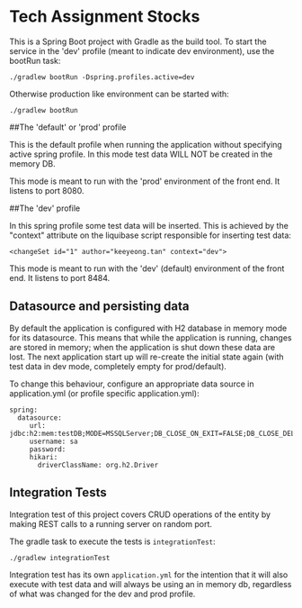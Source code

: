 # Tech Assignment Stocks

This is a Spring Boot project with Gradle as the build tool. To start the service in the 'dev' profile (meant to indicate dev environment), use the bootRun task:

`./gradlew bootRun -Dspring.profiles.active=dev`

Otherwise production like environment can be started with:

`./gradlew bootRun`

##The 'default' or 'prod' profile

This is the default profile when running the application without specifying active spring profile. In this mode test data WILL NOT be created in the memory DB.

This mode is meant to run with the 'prod' environment of the front end. It listens to port 8080.

##The 'dev' profile

In this spring profile some test data will be inserted. This is achieved by the "context" attribute on the liquibase script responsible for inserting test data:

`<changeSet id="1" author="keeyeong.tan" context="dev">`

This mode is meant to run with the 'dev' (default) environment of the front end. It listens to port 8484.

## Datasource and persisting data

By default the application is configured with H2 database in memory mode for its datasource. This means that while the application is running, changes are stored in memory; when the application is shut down these data are lost. The next application start up will re-create the initial state again (with test data in dev mode, completely empty for prod/default).

To change this behaviour, configure an appropriate data source in application.yml (or profile specific application.yml):

```
spring:
  datasource:
     url: jdbc:h2:mem:testDB;MODE=MSSQLServer;DB_CLOSE_ON_EXIT=FALSE;DB_CLOSE_DELAY=-1
     username: sa
     password:
     hikari:
       driverClassName: org.h2.Driver
```

## Integration Tests

Integration test of this project covers CRUD operations of the entity by making REST calls to a running server on random port.

The gradle task to execute the tests is `integrationTest`:

`./gradlew integrationTest`

Integration test has its own `application.yml` for the intention that it will also execute with test data and will always be using an in memory db, regardless of what was changed for the dev and prod profile.